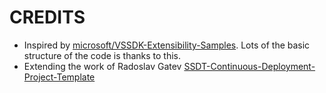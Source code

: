 # CREDITS

* Inspired by [microsoft/VSSDK-Extensibility-Samples](https://github.com/microsoft/VSSDK-Extensibility-Samples/blob/master/README.md). Lots of the basic structure of the code is thanks to this.
* Extending the work of Radoslav Gatev [SSDT-Continuous-Deployment-Project-Template](https://github.com/RadoslavGatev/SSDT-Continuous-Deployment-Project-Template)